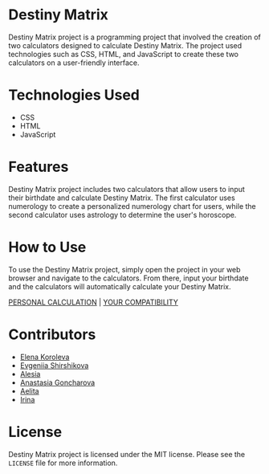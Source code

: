 # Destiny Matrix

Destiny Matrix project is a programming project that involved the creation of two calculators designed to calculate Destiny Matrix. The project used technologies such as CSS, HTML, and JavaScript to create these two calculators on a user-friendly interface.

# Technologies Used

- CSS
- HTML
- JavaScript

# Features

Destiny Matrix project includes two calculators that allow users to input their birthdate and calculate Destiny Matrix. The first calculator uses numerology to create a personalized numerology chart for users, while the second calculator uses astrology to determine the user's horoscope.

# How to Use

To use the Destiny Matrix project, simply open the project in your web browser and navigate to the calculators. From there, input your birthdate and the calculators will automatically calculate your Destiny Matrix.

[PERSONAL CALCULATION](https://berriestime.github.io/DestinyMatrix/) |
[YOUR COMPATIBILITY]([https://nickel-ink-surgeon.glitch.me)

# Contributors

- [Elena Koroleva](https://github.com/berriestime)
- [Evgeniia Shirshikova](https://github.com/EvgeniiaShirshikova)
- [Alesia](https://github.com/Alesia-15)
- [Anastasia Goncharova](https://github.com/goncharovastacy)
- [Aelita](https://github.com/aelita-dzhafarova)
- [Irina](https://github.com/BarhatovaIrina)

# License

Destiny Matrix project is licensed under the MIT license. Please see the `LICENSE` file for more information.
